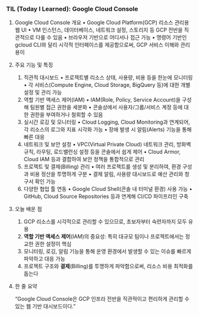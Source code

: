 ### TIL (Today I Learned): Google Cloud Console

1. Google Cloud Console 개요
	•	Google Cloud Platform(GCP) 리소스 관리용 웹 UI
	•	VM 인스턴스, 데이터베이스, 네트워크 설정, 스토리지 등 GCP 전반을 직관적으로 다룰 수 있음
	•	브라우저 기반으로 어디서나 접근 가능
	•	명령어 기반인 gcloud CLI와 달리 시각적 인터페이스를 제공함으로써, GCP 서비스 이해와 관리 용이

2. 주요 기능 및 특징
	1.	직관적 대시보드
	•	프로젝트별 리소스 상태, 사용량, 비용 등을 한눈에 모니터링
	•	각 서비스(Compute Engine, Cloud Storage, BigQuery 등)에 대한 개별 설정 및 관리 가능
	2.	역할 기반 액세스 제어(IAM)
	•	IAM(Role, Policy, Service Account)을 구성해 팀원별 접근 권한을 세분화
	•	콘솔상에서 사용자/그룹/서비스 계정 등에 대한 권한을 부여하거나 철회할 수 있음
	3.	실시간 로깅 및 모니터링
	•	Cloud Logging, Cloud Monitoring과 연계되어, 각 리소스의 로그와 지표 시각화 가능
	•	장애 발생 시 알림(Alerts) 기능을 통해 빠른 대응
	4.	네트워크 및 보안 설정
	•	VPC(Virtual Private Cloud) 네트워크 관리, 방화벽 규칙, 라우팅, 로드밸런싱 설정 등을 콘솔에서 쉽게 제어
	•	Cloud Armor, Cloud IAM 등과 결합하여 보안 정책을 통합적으로 관리
	5.	프로젝트 및 결제(Billing) 관리
	•	여러 프로젝트를 생성 및 분리하여, 환경 구성과 비용 정산을 투명하게 구분
	•	결제 알림, 사용량 대시보드로 예산 관리와 청구서 확인 가능
	6.	다양한 협업 툴 연동
	•	Google Cloud Shell(콘솔 내 터미널 환경) 사용 가능
	•	GitHub, Cloud Source Repositories 등과 연계해 CI/CD 파이프라인 구축

3. 오늘 배운 점
	1.	GCP 리소스를 시각적으로 관리할 수 있으므로, 초보자부터 숙련자까지 모두 유용
	2.	**역할 기반 액세스 제어**(IAM)의 중요성: 특히 대규모 팀이나 프로젝트에서는 정교한 권한 설정이 핵심
	3.	모니터링, 로깅, 알림 기능을 통해 운영 환경에서 발생할 수 있는 이슈를 빠르게 파악하고 대응 가능
	4.	프로젝트 구조와 **결제**(Billing)를 투명하게 파악함으로써, 리소스 비용 최적화를 돕는다

4. 한 줄 요약

	“Google Cloud Console은 GCP 인프라 전반을 직관적이고 편리하게 관리할 수 있는 웹 기반 대시보드이다.”
